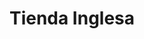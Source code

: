 ---
title: "Tienda Inglesa"
url: /montevideo/tienda-inglesa-avenida-general-jose-garibaldi/
shop: supermercado
---